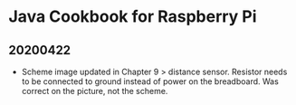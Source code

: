 # Java Cookbook for Raspberry Pi

## 20200422

* Scheme image updated in Chapter 9 > distance sensor. Resistor needs to be connected to ground instead of power on the breadboard. Was correct on the picture, not the scheme.
